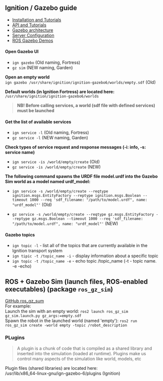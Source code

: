 ## Ignition / Gazebo guide
* [Installation and Tutorials](https://gazebosim.org/docs)  
* [API and Tutorials](https://gazebosim.org/api/gazebo/4.3/tutorials.html)
* [Gazebo architecture](https://gazebosim.org/docs/garden/architecture)
* [Server Configuration](https://gazebosim.org/api/gazebo/4.3/server_config.html)
* [ROS Gazebo Demos](https://github.com/gazebosim/ros_gz/blob/humble/ros_gz_sim_demos/README.md)

#### Open Gazebo UI
- `ign gazebo` (Old naming, Fortress)  
- `gz sim` (NEW naming, Garden)

**Open an empty world**  
`ign gazebo /usr/share/ignition/ignition-gazebo6/worlds/empty.sdf` (Old)

**Default worlds (in Ignition Fortress) are located here:**  
`/usr/share/ignition/ignition-gazebo6/worlds`

> **NB! Before calling services, a world (sdf file with defined services) must be launched**

#### Get the list of available services
- `ign service -l` (Old naming, Fortress)  
- `gz service -l` (NEW naming, Garden)

**Check types of service request and response messages (-i: info, -s: service name)**  
- `ign service -is /world/empty/create` (Old)  
- `gz service -is /world/empty/create` (NEW)

**The following command spawns the URDF file model.urdf into the Gazebo Sim world as a model named urdf_model:**  
- `ign service -s /world/empty/create --reqtype ignition.msgs.EntityFactory --reptype ignition.msgs.Boolean --timeout 1000 --req 'sdf_filename: "/path/to/model.urdf", name: "urdf_model"'` (Old)

- `gz service -s /world/empty/create --reqtype gz.msgs.EntityFactory --reptype gz.msgs.Boolean --timeout 1000 --req 'sdf_filename: "/path/to/model.urdf", name: "urdf_model"'` (NEW)

#### Gazebo topics
- `ign topic -l` - list all of the topics that are currently available in the Ignition transport system  
- `ign tipic -t /topic_name -i` - display information about a specific topic  
- `ign topic -t /topic_name -e` - echo topic /topic_name (-t - topic name. -e -echo)

## ROS + Gazebo Sim (launch files, ROS-enabled executables) (package `ros_gz_sim`)
[GitHub ros_gz_sum](https://github.com/gazebosim/ros_gz/tree/humble/ros_gz_sim)  
For example:  
Launch the sim with an empty world: `ros2 launch ros_gz_sim gz_sim.launch.py gz_args:=empty.sdf`  
Spawn the robot in the launched world (named 'empty'): `ros2 run ros_gz_sim create -world empty -topic /robot_description`

### PLugins
> A plugin is a chunk of code that is compiled as a shared library and inserted into the simulation (loaded at runtime). Plugins make us control many aspects of the simulation like world, models, etc

Plugin files (shared libraries) are located here:  
/usr/lib/x86_64-linux-gnu/ign-gazebo-6/plugins (Ignition)